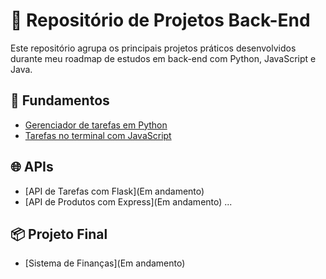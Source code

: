 # 💼 Repositório de Projetos Back-End

Este repositório agrupa os principais projetos práticos desenvolvidos durante meu roadmap de estudos em back-end com Python, JavaScript e Java.

## 🔹 Fundamentos
- [Gerenciador de tarefas em Python](./fundamentos/gerenciador.py/)
- [Tarefas no terminal com JavaScript](./fundamentos/tarefas-cli-js/)

## 🌐 APIs
- [API de Tarefas com Flask](Em andamento) <!-- ./apis/api-tarefas-flask/ -->
- [API de Produtos com Express](Em andamento) <!--./apis/api-produtos-express/ -->
...

## 📦 Projeto Final
- [Sistema de Finanças](Em andamento) <!--./projeto-final/sistema-financas/-->
